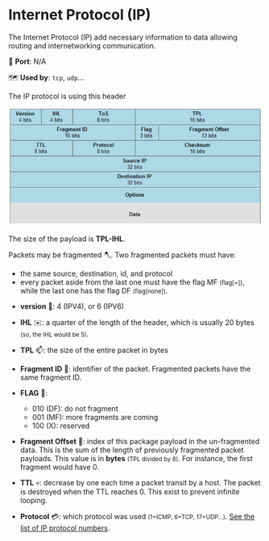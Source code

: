 # Internet Protocol (IP)

<div class="row row-cols-lg-2"><div>

The Internet Protocol (IP) add necessary information to data allowing routing and internetworking communication.

🐊️ **Port**: N/A

🗺️ **Used by**: `tcp`, `udp`...

The IP protocol is using this header

![IP Header](_images/ip_headers.png)

The size of the payload is **TPL-IHL**.

Packets may be fragmented 🪓. Two fragmented packets must have:

* the same source, destination, id, and protocol
* every packet aside from the last one must have the flag MF <small>(flag[+])</small>, while the last one has the flag DF <small>(flag[none])</small>.
</div><div>

* **version** 🔢: 4 (IPV4), or 6 (IPV6)

* **IHL** ✉️: a quarter of the length of the header, which is usually 20 bytes <small>(so, the IHL would be 5)</small>.

* **TPL** 📫: the size of the entire packet in bytes

* **Fragment ID** 🔑: identifier of the packet. Fragmented packets have the same fragment ID.

* **FLAG** 👮:
    * 010 (DF): do not fragment
    * 001 (MF): more fragments are coming
    * 100 (X): reserved

<p></p>

* **Fragment Offset** 🎯: index of this package payload in the un-fragmented data. This is the sum of the length of previously fragmented packet payloads. This value is in **bytes** <small>(TPL divided by 8)</small>. For instance, the first fragment would have 0.

* **TTL** 💀: decrease by one each time a packet transit by a host. The packet is destroyed when the TTL reaches 0. This exist to prevent infinite looping.

* **Protocol** 💳: which protocol was used <small>(1=ICMP, 6=TCP, 17=UDP...)</small>. [See the list of IP protocol numbers](https://en.wikipedia.org/wiki/List_of_IP_protocol_numbers).
</div></div>